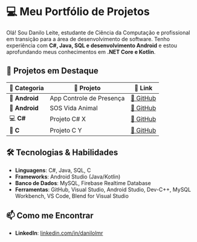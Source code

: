 # 💻 Meu Portfólio de Projetos

Olá! Sou Danilo Leite, estudante de Ciência da Computação e profissional em transição para a área de desenvolvimento de software. Tenho experiência com **C#, Java, SQL e desenvolvimento Android** e estou aprofundando meus conhecimentos em **.NET Core e Kotlin**.

## 🚀 Projetos em Destaque

| 📂 Categoria  | 📌 Projeto              | 🚀 Link |
|--------------|------------------------|----------------|
| 📱 **Android** | App Controle de Presença | [🔗 GitHub](https://github.com/danilolmr/app-controle-presenca) |
| 📱 **Android** | SOS Vida Animal        | [🔗 GitHub](https://github.com/danilolmr/app-sos-vida-animal) |
| 💻 **C#**     | Projeto C# X            | [🔗 GitHub](https://github.com/danilolmr/projeto-csharp1) |
| 🔧 **C**      | Projeto C Y             | [🔗 GitHub](https://github.com/danilolmr/projeto-c1) |

## 🛠 Tecnologias & Habilidades
- **Linguagens**: C#, Java, SQL, C
- **Frameworks**: Android Studio (Java/Kotlin)
- **Banco de Dados**: MySQL, Firebase Realtime Database
- **Ferramentas**: GitHub, Visual Studio, Android Studio, Dev-C++, MySQL Workbench, VS Code, Blend for Visual Studio

## 📫 Como me Encontrar
- **LinkedIn**: [linkedin.com/in/danilolmr](https://www.linkedin.com/in/danilolmr/)
